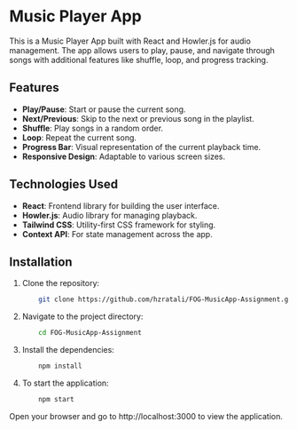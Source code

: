 # Music Player App

This is a Music Player App built with React and Howler.js for audio management. The app allows users to play, pause, and navigate through songs with additional features like shuffle, loop, and progress tracking.

## Features

- **Play/Pause**: Start or pause the current song.
- **Next/Previous**: Skip to the next or previous song in the playlist.
- **Shuffle**: Play songs in a random order.
- **Loop**: Repeat the current song.
- **Progress Bar**: Visual representation of the current playback time.
- **Responsive Design**: Adaptable to various screen sizes.

## Technologies Used

- **React**: Frontend library for building the user interface.
- **Howler.js**: Audio library for managing playback.
- **Tailwind CSS**: Utility-first CSS framework for styling.
- **Context API**: For state management across the app.

## Installation

1. Clone the repository:

   ```bash
       git clone https://github.com/hzratali/FOG-MusicApp-Assignment.git

   ```

2. Navigate to the project directory:

   ```bash
       cd FOG-MusicApp-Assignment

   ```

3. Install the dependencies:

   ```bash
       npm install

   ```

4. To start the application:

   ```bash
       npm start
   ```

Open your browser and go to http://localhost:3000 to view the application.
